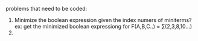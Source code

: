problems that need to be coded: 

1. Minimize the boolean expression given the index numers of miniterms?
    ex: get the minimized boolean expressiong for F(A,B,C..) = ∑(2,3,8,10...)
2. 